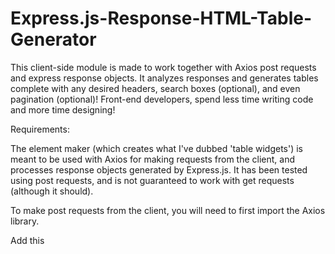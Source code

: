# Express.js-Response-HTML-Table-Generator
This client-side module is made to work together with Axios post requests and express response objects. It analyzes responses and generates tables complete with any desired headers, search boxes (optional), and even pagination (optional)! Front-end developers, spend less time writing code and more time designing!

Requirements:

The element maker (which creates what I've dubbed 'table widgets') is meant to be used with Axios for making requests from the client, and processes response objects generated by Express.js. It has been tested using post requests, and is not guaranteed to work with get requests (although it should).

To make post requests from the client, you will need to first import the Axios library.

Add this <script> to your HTML file:
  
```  
      <script src="https://cdn.jsdelivr.net/npm/axios/dist/axios.min.js"></script>
```
You will also need bootstrap. Don't ask me why, but it seems to only work if you have two versions. That's not all. You will need <link> tags in the head, and <script> tags right before the closing body tag for this to work. FOR BOTH. Don't ask me why!!
``` 
      <link
      rel="stylesheet"
      href="https://fonts.googleapis.com/css?family=Roboto:300,400,500,700&display=swap"
    />
    <!-- Material Design Bootstrap -->
    <link
      href="https://cdnjs.cloudflare.com/ajax/libs/mdbootstrap/4.19.0/css/mdb.min.css"
      rel="stylesheet"
    />
    <link
      rel="stylesheet"
      href="https://cdn.jsdelivr.net/npm/bootstrap@4.3.1/dist/css/bootstrap.min.css"
      integrity="sha384-ggOyR0iXCbMQv3Xipma34MD+dH/1fQ784/j6cY/iJTQUOhcWr7x9JvoRxT2MZw1T"
      crossorigin="anonymous"
    />
  ``` 
  
```
  <body>
    <div id="tableWidget"> 
    </div>
    <script src="https://ajax.googleapis.com/ajax/libs/jquery/3.3.1/jquery.min.js"></script>
    <script src="https://cdnjs.cloudflare.com/ajax/libs/popper.js/1.12.9/umd/popper.min.js"></script>
    <script
      src="https://cdn.jsdelivr.net/npm/bootstrap@4.3.1/dist/js/bootstrap.min.js"
      integrity="sha384-JjSmVgyd0p3pXB1rRibZUAYoIIy6OrQ6VrjIEaFf/nJGzIxFDsf4x0xIM+B07jRM"
      crossorigin="anonymous"
    ></script>
    <!-- MDB core JavaScript -->
    <script
      type="text/javascript"
      src="https://cdnjs.cloudflare.com/ajax/libs/mdbootstrap/4.19.0/js/mdb.min.js"
    ></script>
    <script src="https://cdn.jsdelivr.net/npm/axios/dist/axios.min.js"></script>
  </body>
  ```
  I'll address the tableWidget div towards the bottom of this document.

Again, just use it. It works!
  
Next, you will need to install Express. You should already have this installed, so I will show you what a standard route looks like:
  
**BASIC ROUTE TEMPLATE**
  
```
  router.post("/doSomethingAndGetResponse", (req, res) => {
  let firstArg = req.body.firstArg;
  let secondArg = req.body.secondArg;
  db.query(
    "Some MySQL Query Goes Here",
    [
      firstArg, secondArg
    ],
    (err, result) => {
      if (result) {
        res.send(result);
      }

      if (err) {
        res.send(err);
      } else {
      }
    }
  );
}); 
  ```
  
As an aside, when defining your query, I recommend creating a function to replace the question marks in your query string with the variables that you need. Do not bother inserting variables inside the brackets, but instead generate a new query based on your response. I've found it to be quite buggy otherwise.
  
Here is a code snippet that will solve your problems:
```
  function replaceQMarks(query, arrayOfParms) {
  var x = 0;
  var str = [...query];
  for (var i in str) {
    if (str[i] === "?") {
      str[i] = arrayOfParms[x];
      x++;
      console.log("Made a replacement!");
    }
  }
  return str.join("");
}
  ```

Call this with your query string, and whatever parameters you want in your query. Note that some paramaters may appear twice in your arrayOfParms, depending on the situation.

**MAKING THE REQUEST**
  
Now that you have Axios, all requests will look roughly the same.

Here is a code snippet demonstrating an Axios request. It is a simple query meant to get a list of available student majors from a school website. 
Within one of your client-side js files:
  
  ``` 
  function getMajors() {

    axios.post("/All/Majors", {}).then((response) => {
      if (response.data) {
        console.log(response.data);
      }
    });
  }

  getMajors();
  ```
  
1. Call axios.post
2. Insert the route as argument one
3. The second argument is an object containing the request body. So, using our first route as an example, we would use:
  
axios.post("/doSomethingAndGetResponse", {arg1: "hello", arg2: "goodbye"}) as our first line, and the rest is boilerplate stuff that you need not give yourself a headache over.
  
**TABLE WIDGET USAGE**
  
Now, we need our element maker. Specifically, the method that we care about is 'initTableWidget'. It is the only export from that javascript file.
  
1. Import the element maker from wherever you placed it in your project folder:
```import { initTableWidget } from "../someDirectory/elementMaker.js";```
  
2. In whatever HTML file you want this table to appear, create a div anywhere. All that matters is that you give it an id of "tableWidget" so the module knows where to generate the table.

3. Decide what kind of table you want. initTableWidget takes five arguments:
header (string) - what text, if any, that you want above your table as the header. If you don't want any, use an empty string: "".
headers (array of strings) - the headers of your table, usually the different keys in your response object. These will appear in the uppermost cells of your table.
names of desired search boxes (array of strings) - basically, this table widget can generate search boxes automatically. Simply list whatever properties from the response object EXACTLY how they appear, and it will make search boxes for you. If you want none, use an empty array: []. It automatically will update the table for you as you add new search criteria.
the response.data object (array of objects) - this is what express sends back, and what we will ultimately be displaying. the lifeblood of our table.  
  
page buttons yes/no (boolean) - this will add pagination and create buttons for you
  
size of table (string) - options are "sm", "md", "lg". use whatever size depending on what you're doing.
  
4. Call initTableWidget using the appropriate arguments.
  
 ```
  function getMajors() {
    let headers = ["Major ID", "Major Name", "Department Name"];

    axios.post("/All/Majors", {}).then((response) => {
      if (response.data) {
        console.log(response.data);
        initTableWidget(
          "Majors",
          headers,
          ["Major ID", "Major Name", "Department Name"],
          response.data,
          true,
          "lg"
        );
      }
    });
  }

  getMajors();
  ```
  
This will generate a table with:
A header of "Majors",
With the table headers "Major ID", "Major Name", "Department Name"
 Search boxes for Major ID, Major Name, Department Name
 response.data from our express post request
  page buttons
  of size large.
  
That's it! All of your tables can now be generated with one function. Have fun!  
 
  ![Screenshot from 2022-05-31 00-49-07](https://user-images.githubusercontent.com/25509807/171095036-e1f5cb81-8f70-41f0-9c99-fee7380b73c4.png)



 
  
  


  
  
  
  
  

  
